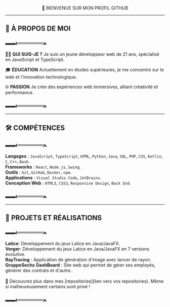 <div align="center">
👋 BIENVENUE SUR MON PROFIL GITHUB
</div>

<hr>

## 🌟 À PROPOS DE MOI

### ▬▬ι═══════ﺤ

🧑‍💻 **QUI SUIS-JE ?** Je suis un jeune développeur web de 21 ans, spécialisé en JavaScript et TypeScript.

🎓 **ÉDUCATION** Actuellement en études supérieures, je me concentre sur le web et l'innovation technologique.

🌐 **PASSION** Je crée des expériences web immersives, alliant créativité et performance.

### ▬▬ι═══════ﺤ

<hr>

## 🛠️ COMPÉTENCES

### ▬▬ι═══════ﺤ

__**Langages**__ : `JavaScript`, `TypeScript`, `HTML`, `Python`, `Java`, `SQL`, `PHP`, `CSS`, `Kotlin`, `C`, `C++`, `Bash`. <br>
__**Frameworks**__ : `React`, `Node.js`, `Swing`.<br>
__**Outils**__ : `Git`, `GitHub`, `Docker`, `npm`.<br>
__**Applications**__ : `Visual Studio Code`, `JetBrains`.<br>
__**Conception Web**__ : `HTML5`, `CSS3`, `Responsive Design`, `Back End`.<br>

### ▬▬ι═══════ﺤ

<hr>

## 🚀 PROJETS ET RÉALISATIONS

### ▬▬ι═══════ﺤ

**Latice**: Développement du jeux Latice en Java/JavaFX.<br>
**Verger**: Développement du jeux Latice en Java/JavaFX en 7 versions évolutive.<br>
**RayTracing** : Application de génération d'image avec lancer de rayon.<br>
**GruppeSechs** **DashBoard** : Site web qui permet de gérer ses employés, générer des contrats et d'autre..<br>
<br>
👀 Découvrez plus dans mes [repositories](lien vers vos repositories). Même si malheureusement certains sont privé !

### ▬▬ι═══════ﺤ
